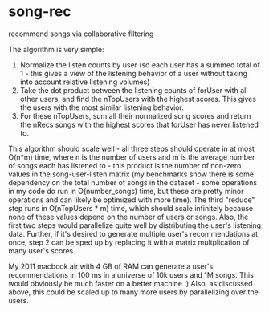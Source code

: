 song-rec
========

recommend songs via collaborative filtering

The algorithm is very simple: 

1. Normalize the listen counts by user (so each user has a summed total of 1 - this gives a view of the listening behavior of a user without taking into account relative listening volumes)
2. Take the dot product between the listening counts of forUser with all other users, and find the nTopUsers with the highest scores. This gives the users with the most similar listening behavior. 
3. For these nTopUsers, sum all their normalized song scores and return the nRecs songs with the highest scores that forUser has never listened to. 

This algorithm should scale well - all three steps should operate in at most O(n*m) time, where n is the number of users and m is the average number of songs each has listened to - this product is the number of non-zero values in the song-user-listen matrix (my benchmarks show there is some dependency on the total number of songs in the dataset - some operations in my code do run in O(number_songs) time, but these are pretty minor operations and can likely be optimized with more time). The third "reduce" step runs in O(nTopUsers * m) time, which should scale infinitely because none of these values depend on the number of users or songs. Also, the first two steps would parallelize quite well by distributing the user's listening data. Further, if it's desired to generate multiple user's recommendations at once, step 2 can be sped up by replacing it with a matrix multplication of many user's scores. 

My 2011 macbook air with 4 GB of RAM can generate a user's recommendations in 100 ms in a universe of 10k users and 1M songs. This would obviously be much faster on a better machine :)  Also, as discussed above, this could be scaled up to many more users by parallelizing over the users. 
